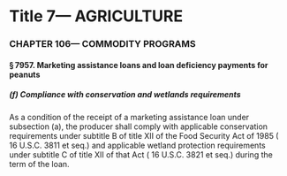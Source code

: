 
# Title 7— AGRICULTURE
### CHAPTER 106— COMMODITY PROGRAMS
#### § 7957. Marketing assistance loans and loan deficiency payments for peanuts
##### (f) Compliance with conservation and wetlands requirements

As a condition of the receipt of a marketing assistance loan under subsection (a), the producer shall comply with applicable conservation requirements under subtitle B of title XII of the Food Security Act of 1985 ( 16 U.S.C. 3811 et seq.) and applicable wetland protection requirements under subtitle C of title XII of that Act ( 16 U.S.C. 3821 et seq.) during the term of the loan.
